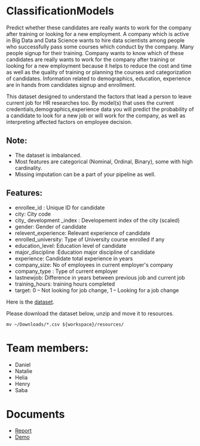 # ClassificationModels
Predict whether these candidates are really wants to work for the company after training or looking for a new employment.
A company which is active in Big Data and Data Science wants to hire data scientists among people who successfully pass some courses which conduct by the company. 
Many people signup for their training. 
Company wants to know which of these candidates are really wants to work for the company after training or looking for a new employment because it helps to reduce the cost and time as well as the quality of training or planning the courses and categorization of candidates. 
Information related to demographics, education, experience are in hands from candidates signup and enrollment.

This dataset designed to understand the factors that lead a person to leave current job for HR researches too. 
By model(s) that uses the current credentials,demographics,experience data you will predict the probability of a candidate to look for a new job or will work for the company, 
as well as interpreting affected factors on employee decision.
## Note:
* The dataset is imbalanced.
* Most features are categorical (Nominal, Ordinal, Binary), some with high cardinality.
* Missing imputation can be a part of your pipeline as well.

## Features:
* enrollee_id : Unique ID for candidate
* city: City code
* city_ development _index : Developement index of the city (scaled)
* gender: Gender of candidate
* relevent_experience: Relevant experience of candidate
* enrolled_university: Type of University course enrolled if any
* education_level: Education level of candidate
* major_discipline :Education major discipline of candidate
* experience: Candidate total experience in years
* company_size: No of employees in current employer's company
* company_type : Type of current employer
* lastnewjob: Difference in years between previous job and current job
* training_hours: training hours completed
* target: 0 – Not looking for job change, 1 – Looking for a job change


Here is the [dataset](https://www.kaggle.com/arashnic/hr-analytics-job-change-of-data-scientists).

Please download the dataset below, unzip and move it to resources.
```console
mv ~/Downloads/*.csv ${workspace}/resources/
```


# Team members:
* Daniel
* Natalie
* Helia
* Henry
* Saba

# Documents
* [Report](https://docs.google.com/document/d/1D7dSbcg0g_WZgbqIH6NIk7gdNDrqBQxNmijSkE3kBzI/edit?usp=sharing)
* [Demo](https://docs.google.com/presentation/d/1GMOcLuv9F3LHNTfA0DbyfIg4PxKoxmsLwrZ3LxL-3kE/edit?usp=sharing)
